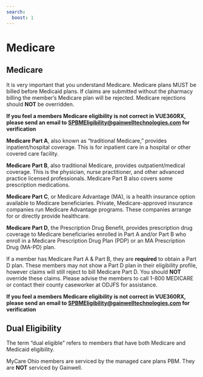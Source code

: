 ```yaml
---
search:
  boost: 1
---
```


# Medicare

## Medicare

It is very important that you understand Medicare.  Medicare plans MUST be billed before Medicaid plans. If claims are submitted without the pharmacy billing the member’s Medicare plan will be rejected.  Medicare rejections should **NOT** be overridden.   

**If you feel a members Medicare eligibility is not correct in VUE360RX, please send an email to SPBMEligibility@gainwelltechnologies.com for verification** 

**Medicare Part A**, also known as “traditional Medicare,” provides inpatient/hospital coverage. This is for inpatient care in a hospital or other covered care facility. 

**Medicare Part B**, also traditional Medicare, provides outpatient/medical coverage. This is the physician, nurse practitioner, and other advanced practice licensed professionals.  Medicare Part B also covers some prescription medications.  

**Medicare Part C**, or Medicare Advantage (MA), is a health insurance option available to Medicare beneficiaries. Private, Medicare-approved insurance companies run Medicare Advantage programs. These companies arrange for or directly provide healthcare. 

**Medicare Part D**, the Prescription Drug Benefit, provides prescription drug coverage to Medicare beneficiaries enrolled in Part A and/or Part B who enroll in a Medicare Prescription Drug Plan (PDP) or an MA Prescription Drug (MA-PD) plan. 

If a member has Medicare Part A & Part B, they are **required** to obtain a Part D plan.  These members may not show a Part D plan in their eligibility profile, however claims will still reject to bill Medicare Part D. You should **NOT** override these claims.  Please advise the members to call 1-800 MEDICARE or contact their county caseworker at ODJFS for assistance.   

**If you feel a members Medicare eligibility is not correct in VUE360RX, please send an email to SPBMEligibility@gainwelltechnologies.com for verification** 

## Dual Eligibility

The term “dual eligible” refers to members that have both Medicare and Medicaid eligibility.   

MyCare Ohio members are serviced by the managed care plans PBM. They are **NOT** serviced by Gainwell. 
